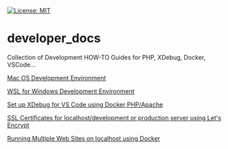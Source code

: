 [![License: MIT](https://img.shields.io/badge/License-MIT-yellow.svg?style=plastic)](https://opensource.org/licenses/MIT)

# developer_docs
Collection of Development HOW-TO Guides for PHP, XDebug, Docker, VSCode...

[Mac OS Development Environment](./Mac-OS-Development-setup.md)

[WSL for Windows Development Environment](./WSL-Development-setup.md)

[Set up XDebug for VS Code using Docker PHP/Apache](./Xdebug-docker-vscode.md)

[SSL Certificates for localhost/development or production server using Let's Encrypt](./SSL-localhost-letsencrypt.md)

[Running Multiple Web Sites on localhost using Docker](./Docker-multiple-websites.md)
